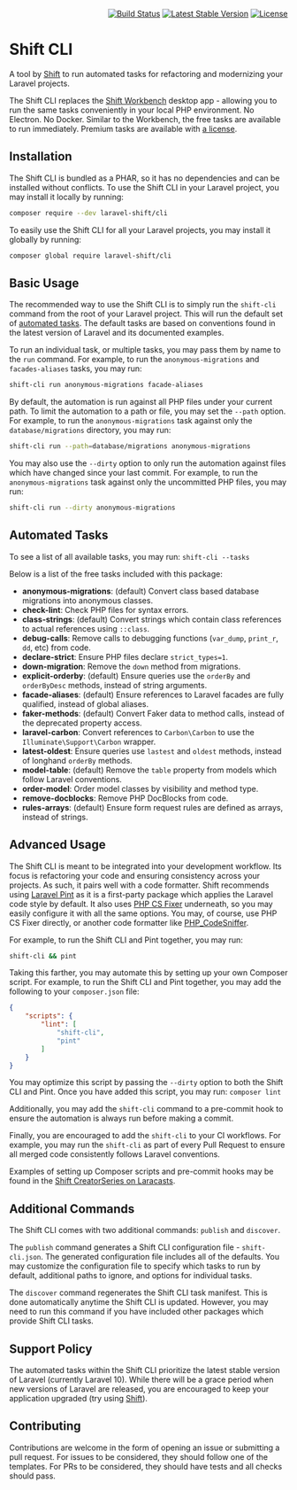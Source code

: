<p align="right">
    <a href="https://github.com/laravel-shift/cli/actions"><img src="https://github.com/laravel-shift/cli/workflows/Test/badge.svg" alt="Build Status"></a>
    <a href="https://packagist.org/packages/laravel-shift/cli"><img src="https://poser.pugx.org/laravel-shift/cli/v/stable.svg" alt="Latest Stable Version"></a>
    <a href="https://github.com/badges/poser/blob/master/LICENSE"><img src="https://poser.pugx.org/laravel-shift/cli/license.svg" alt="License"></a>
</p>

# Shift CLI
A tool by [Shift](https://laravelshift.com/) to run automated tasks for refactoring and modernizing your Laravel projects.

The Shift CLI replaces the [Shift Workbench](https://laravelshift.com/workbench) desktop app - allowing you to run the same tasks conveniently in your local PHP environment. No Electron. No Docker. Similar to the Workbench, the free tasks are available to run immediately. Premium tasks are available with [a license](https://laravelshift.com/cli#licenses).


## Installation
The Shift CLI is bundled as a PHAR, so it has no dependencies and can be installed without conflicts. To use the Shift CLI in your Laravel project, you may install it locally by running:

```sh
composer require --dev laravel-shift/cli
```

To easily use the Shift CLI for all your Laravel projects, you may install it globally by running:

```sh
composer global require laravel-shift/cli
```


## Basic Usage
The recommended way to use the Shift CLI is to simply run the `shift-cli` command from the root of your Laravel project. This will run the default set of [automated tasks](#automated-tasks). The default tasks are based on conventions found in the latest version of Laravel and its documented examples.

To run an individual task, or multiple tasks, you may pass them by name to the `run` command. For example, to run the `anonymous-migrations` and `facades-aliases` tasks, you may run:

```sh
shift-cli run anonymous-migrations facade-aliases
```

By default, the automation is run against all PHP files under your current path. To limit the automation to a path or file, you may set the `--path` option. For example, to run the `anonymous-migrations` task against only the `database/migrations` directory, you may run:

```sh
shift-cli run --path=database/migrations anonymous-migrations
```

You may also use the `--dirty` option to only run the automation against files which have changed since your last commit. For example, to run the `anonymous-migrations` task against only the uncommitted PHP files, you may run:

```sh
shift-cli run --dirty anonymous-migrations
```


## Automated Tasks
To see a list of all available tasks, you may run: `shift-cli --tasks`

Below is a list of the free tasks included with this package:

- **anonymous-migrations**: (default) Convert class based database migrations into anonymous classes.
- **check-lint**: Check PHP files for syntax errors.
- **class-strings**: (default) Convert strings which contain class references to actual references using `::class`.
- **debug-calls**: Remove calls to debugging functions (`var_dump`, `print_r`, `dd`, etc) from code.
- **declare-strict**: Ensure PHP files declare `strict_types=1`.
- **down-migration**: Remove the `down` method from migrations.
- **explicit-orderby**: (default) Ensure queries use the `orderBy` and `orderByDesc` methods, instead of string arguments.
- **facade-aliases**: (default) Ensure references to Laravel facades are fully qualified, instead of global aliases.
- **faker-methods**: (default) Convert Faker data to method calls, instead of the deprecated property access. 
- **laravel-carbon**: Convert references to `Carbon\Carbon` to use the `Illuminate\Support\Carbon` wrapper.
- **latest-oldest**: Ensure queries use `lastest` and `oldest` methods, instead of longhand `orderBy` methods.
- **model-table**: (default) Remove the `table` property from models which follow Laravel conventions.
- **order-model**: Order model classes by visibility and method type.
- **remove-docblocks**: Remove PHP DocBlocks from code.
- **rules-arrays**: (default) Ensure form request rules are defined as arrays, instead of strings.


## Advanced Usage
The Shift CLI is meant to be integrated into your development workflow. Its focus is refactoring your code and ensuring consistency across your projects. As such, it pairs well with a code formatter. Shift recommends using [Laravel Pint](https://laravel.com/docs/pint) as it is a first-party package which applies the Laravel code style by default. It also uses [PHP CS Fixer](https://github.com/PHP-CS-Fixer/PHP-CS-Fixer) underneath, so you may easily configure it with all the same options. You may, of course, use PHP CS Fixer directly, or another code formatter like [PHP_CodeSniffer](https://github.com/squizlabs/PHP_CodeSniffer).

For example, to run the Shift CLI and Pint together, you may run:

```sh
shift-cli && pint
```

Taking this farther, you may automate this by setting up your own Composer script. For example, to run the Shift CLI and Pint together, you may add the following to your `composer.json` file:

```json
{
    "scripts": {
        "lint": [
            "shift-cli",
            "pint"
        ]
    }
}
```

You may optimize this script by passing the `--dirty` option to both the Shift CLI and Pint. Once you have added this script, you may run: `composer lint`

Additionally, you may add the `shift-cli` command to a pre-commit hook to ensure the automation is always run before making a commit.

Finally, you are encouraged to add the `shift-cli` to your CI workflows. For example, you may run the `shift-cli` as part of every Pull Request to ensure all merged code consistently follows Laravel conventions.

Examples of setting up Composer scripts and pre-commit hooks may be found in the [Shift CreatorSeries on Laracasts](https://laracasts.com/series/automated-laravel-upgrades/episodes/4).


## Additional Commands
The Shift CLI comes with two additional commands: `publish` and `discover`.

The `publish` command generates a Shift CLI configuration file - `shift-cli.json`. The generated configuration file includes all of the defaults. You may customize the configuration file to specify which tasks to run by default, additional paths to ignore, and options for individual tasks.

The `discover` command regenerates the Shift CLI task manifest. This is done automatically anytime the Shift CLI is updated. However, you may need to run this command if you have included other packages which provide Shift CLI tasks.


## Support Policy
The automated tasks within the Shift CLI prioritize the latest stable version of Laravel (currently Laravel 10). While there will be a grace period when new versions of Laravel are released, you are encouraged to keep your application upgraded (try using [Shift](https://laravelshift.com)).


## Contributing
Contributions are welcome in the form of opening an issue or submitting a pull request. For issues to be considered, they should follow one of the templates. For PRs to be considered, they should have tests and all checks should pass.
